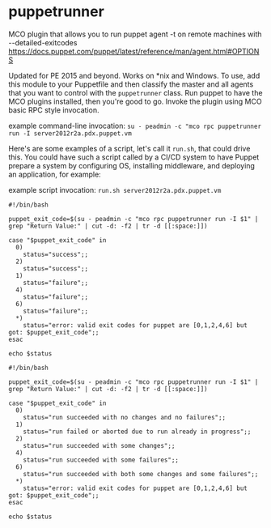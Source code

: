 puppetrunner
=======
MCO plugin that allows you to run puppet agent -t on remote machines with --detailed-exitcodes
https://docs.puppet.com/puppet/latest/reference/man/agent.html#OPTIONS

Updated for PE 2015 and beyond. Works on *nix and Windows. To use, add this module to your Puppetfile and then classify the master and all agents that you want to control with the `puppetrunner` class. Run puppet to have the MCO plugins installed, then you're good to go. Invoke the plugin using MCO basic RPC style invocation.

example command-line invocation: `su - peadmin -c "mco rpc puppetrunner run -I server2012r2a.pdx.puppet.vm`

Here's are some examples of a script, let's call it `run.sh`, that could drive this. You could have such a script called by a CI/CD system to have Puppet prepare a system by configuring OS, installing middleware, and deploying an application, for example:

example script invocation: `run.sh server2012r2a.pdx.puppet.vm`

```
#!/bin/bash

puppet_exit_code=$(su - peadmin -c "mco rpc puppetrunner run -I $1" | grep "Return Value:" | cut -d: -f2 | tr -d [[:space:]])

case "$puppet_exit_code" in
  0)
    status="success";;
  2)
    status="success";;
  1)
    status="failure";;
  4)
    status="failure";;
  6)
    status="failure";;
  *)
    status="error: valid exit codes for puppet are [0,1,2,4,6] but got: $puppet_exit_code";;
esac

echo $status
```

```
#!/bin/bash

puppet_exit_code=$(su - peadmin -c "mco rpc puppetrunner run -I $1" | grep "Return Value:" | cut -d: -f2 | tr -d [[:space:]])

case "$puppet_exit_code" in
  0)
    status="run succeeded with no changes and no failures";;
  1)
    status="run failed or aborted due to run already in progress";;
  2)
    status="run succeeded with some changes";;
  4)
    status="run succeeded with some failures";;
  6)
    status="run succeeded with both some changes and some failures";;
  *)
    status="error: valid exit codes for puppet are [0,1,2,4,6] but got: $puppet_exit_code";;
esac

echo $status
```
